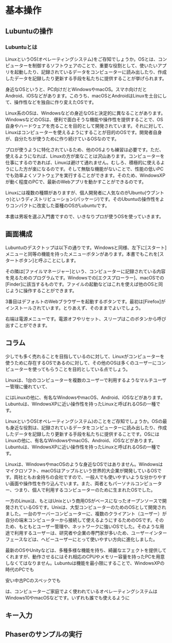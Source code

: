 # 基本操作

## Lubuntuの操作

### Lubuntuとは

LinuxというOS\(オペレーティングシステム\)をご存知でしょうか。OSとは、コンピューターを制御するソフトウェアのことで、重要な役割として、使いたいアプリを起動したり、記録されているデータをコンピューターに読み出したり、作成したデータを記録したり更新する手段を私たちに提供することが挙げられます。

身近なOSというと、PC向けだとWindowsやmacOS。スマホ向けだとAndroid、iOSなどがあります。このうち、macOSとAndroidはLinuxを土台にして、操作性などを独自に作り変えたOSです。

Linux系のOSは、Windowsなどの身近なOSと決定的に異なることがあります。WindowsなどのOSは、便利で面白そうな機能や操作性を提供することで、OS自身やハードウェアを売ることを目的として開発されています。それに対して、Linuxはコンピューターを使えるようにすることが目的のOSです。開発者自身が、自分たちが使うために作り続けているOSなのです。

プロが使うように特化されているため、他のOSよりも練習は必要です。ただ、使えるようになれば、Linuxの方が楽なことは沢山あります。コンピューターを仕事にするのであれば、Linuxは避けて通れません。むしろ、積極的に使えるようにした方が楽になるのです。そして無駄な機能がないことで、性能の低いPCでも効率よくソフトウェアを実行することができます。そのため、WindowsXPが動く程度のPCで、最新のWebアプリを動かすことができるのです。

Linuxには複数の種類がありますが、個人開発者に人気なのがUbuntu\(ウブントゥ\)というディストリビューション\(パッケージ\)です。そのUbuntuの操作性をよりコンパクトに改変した亜種のOSがLubuntuです。

本書は男坂を選ぶ入門書ですので、いきなりプロが使うOSを使っていきます。

## 画面構成

Lubuntuのデスクトップは以下の通りです。Windowsと同様、左下に\[スタート\]メニューと同等の機能を持ったメニューボタンがあります。本書でもこれを\[スタートボタン\]と呼ぶことにします。

その隣は\[ファイルマネージャー\]という、コンピューターに記録されている内容を見るためのプログラムです。Windowsでの\[エクスプローラー\]、macOSでの\[Finder\]に該当するものです。ファイルの起動などはこれを使えば他のOSと同じように操作することができます。

3番目はデフォルトのWebブラウザーを起動するボタンです。最初は\[Firefox\]がインストールされています。とりあえず、そのままでよいでしょう。

右端は電源メニューです。電源オフやリセット、スリープはこのボタンから呼び出すことができます。

## コラム

少しでも多く売れることを目指しているのに対して、Linuxがコンピューターを使うために存在するOSであるのに対して、その他のOSは多くのユーザーにコンピューターを使ってもらうことを目的としている点でしょう。

Linuxは、1台のコンピューターを複数のユーザーで利用するようなマルチユーザー管理に優れていて、

にはLinuxの他に、有名なWindowsやmacOS、Android、iOSなどがあります。Lubuntuは、WindowsXPに近い操作性を持ったLinuxと呼ばれるOSの一種です。

LinuxというOS\(オペレーティングシステム\)のことをご存知でしょうか。OSの最も身近な役割は、記録されているデータをコンピューターに読み出したり、作成したデータを記録したり更新する手段を私たちに提供することです。OSにはLinuxの他に、有名なWindowsやmacOS、Android、iOSなどがあります。Lubuntuは、WindowsXPに近い操作性を持ったLinuxと呼ばれるOSの一種です。

Linuxは、WindowsやmacOSのような身近なOSではありません。Windowsはマイクロソフト、macOSはアップルという世界的大企業が開発しているOSです。両社ともお金持ちの会社ですので、一般人でも使いやすいような分かりやすい画面や操作性を作り込んでいます。また、両者ともパーソナルコンピューター、つまり、個人で利用するコンピューターのために生まれたOSでした。

一方のLinuxは、もとはUnixという商用OSがベースになったオープンソースで開発されているOSです。Unixは、大型コンピューターのためのOSとして開発されました。一台のサーバーコンピューターに、複数のクライアント（ユーザー）が自分の端末コンピューターから接続して使えるようにするためのOSです。そのため、もともとユーザー管理や、ネットワークに強いOSでした。そのような用途で利用するユーザーは、研究者や企業の専門家が多いため、ユーザーインターフェースなどは、ヘビーユーザーにとって使いやすい方向に進化しました。

最新のOSやUnityなどは、多種多様な機能を持ち、綺麗なエフェクトを提供してくれますが、動作させるにはそれ相応のCPUやメモリー容量を持ったPCを用意しなくてはなりません。Lubuntuは機能を最小限にすることで、WindowsXPの時代のPCでも

安い中古PCのスペックでも

は、コンピューターご家庭でよく使われているオペレーティングシステムはWindows10やmacOSなどです。いずれも誰でも使えるように

## キー入力

## Phaserのサンプルの実行



